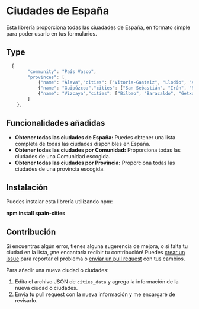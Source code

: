 # Ciudades de España

Esta librería proporciona todas las ciuadades de España, en formato simple para poder usarlo en tus formularios.

## Type 
```javascript	
  {
        "community": "País Vasco",
        "provinces": [
            {"name": "Álava","cities": ["Vitoria-Gasteiz", "Llodio", "Amurrio"]},
            {"name": "Guipúzcoa","cities": ["San Sebastián", "Irún", "Rentería"]},
            {"name": "Vizcaya","cities": ["Bilbao", "Baracaldo", "Getxo"]}
        ]
    },
```
## Funcionalidades añadidas

- **Obtener todas las ciudades de España:** Puedes obtener una lista completa de todas las ciudades disponibles en España.
- **Obtener todas las ciudades por Comunidad:** Proporciona todas las ciudades de una Comunidad escogida.
- **Obtener todas las ciudades por Provincia:** Proporciona todas las ciudades de una provincia escogida.
  
## Instalación

Puedes instalar esta librería utilizando npm:

**npm install spain-cities**


## Contribución

Si encuentras algún error, tienes alguna sugerencia de mejora, 
o si falta tu ciudad en la lista, 
¡me encantaría recibir tu contribución! 
Puedes [crear un issue](https://github.com/ManuelCebreiro/spain-cities/issues)
para reportar el problema o 
[enviar un pull request](https://github.com/ManuelCebreiro/spain-cities/pulls) 
con tus cambios.

Para añadir una nueva ciudad o ciudades:

1. Edita el archivo JSON de `cities_data` y agrega la información de la nueva ciudad o ciudades.
2. Envia tu pull request con la nueva información y me encargaré de revisarlo.

